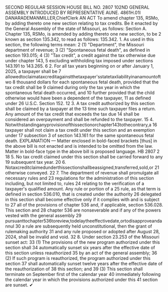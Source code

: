 SECOND REGULAR SESSION
HOUSE BILL NO. 2807
102ND GENERAL ASSEMBLY
INTRODUCED BY REPRESENTATIVE AUNE.
4861H.01I DANARADEMANMILLER,ChiefClerk
AN ACT
To amend chapter 135, RSMo, by adding thereto one new section relating to tax credits.
Be it enacted by the General Assembly of the state of Missouri, as follows:
Section A. Chapter 135, RSMo, is amended by adding thereto one new section, to be
2 known as section 135.342, to read as follows:
135.342. 1. As used in this section, the following terms mean:
2 (1) "Department", the Missouri department of revenue;
3 (2) "Spontaneous fetal death", as defined in section 193.015;
4 (3) "Tax credit", a credit against the tax otherwise due under chapter 143,
5 excluding withholding tax imposed under sections 143.191 to 143.265.
6 2. For all tax years beginning on or after January 1, 2025, a taxpayer shall be
7 allowedtoclaimataxcreditagainstthetaxpayer'sstatetaxliabilityinanamountoftwo
8 thousand dollars for each spontaneous fetal death, provided that the tax credit shall be
9 claimed during only the tax year in which the spontaneous fetal death occurred, and
10 further provided that the child otherwise would have been a dependent of the taxpayer,
11 as defined under 26 U.S.C. Section 152.
12 3. A tax credit authorized by this section shall be claimed by a taxpayer at the
13 time such taxpayer files a return. Any amount of the tax credit that exceeds the tax due
14 shall be considered an overpayment and shall be refunded to the taxpayer.
15 4. Notwithstandinganyprovisionofthissectionorchapter143tothecontrary,a
16 taxpayer shall not claim a tax credit under this section and an exemption under
17 subsection 3 of section 143.161 for the same spontaneous fetal death.
EXPLANATION — Matter enclosed in bold-faced brackets [thus] in the above bill is not enacted and is
intended to be omitted from the law. Matter in bold-face type in the above bill is proposed language.
HB 2807 2
18 5. No tax credit claimed under this section shall be carried forward to any
19 subsequent tax year.
20 6. Notaxcreditclaimedunderthissectionshallbeassigned,transferred,sold,or
21 otherwise conveyed.
22 7. The department of revenue shall promulgate all necessary rules and
23 regulations for the administration of this section including, but not limited to, rules
24 relating to the verification of a taxpayer's qualified amount. Any rule or portion of a
25 rule, as that term is defined in section 536.010, that is created under the authority
26 delegated in this section shall become effective only if it complies with and is subject to
27 all of the provisions of chapter 536 and, if applicable, section 536.028. This section and
28 chapter 536 are nonseverable and if any of the powers vested with the general assembly
29 pursuanttochapter536toreview,todelaytheeffectivedate,ortodisapproveandannul
30 a rule are subsequently held unconstitutional, then the grant of rulemaking authority
31 and any rule proposed or adopted after August 28, 2024, shall be invalid and void.
32 8. Under section 23.253 of the Missouri sunset act:
33 (1) The provisions of the new program authorized under this section shall
34 automatically sunset six years after the effective date of this section unless reauthorized
35 by an act of the general assembly;
36 (2) If such program is reauthorized, the program authorized under this section
37 shall automatically sunset twelve years after the effective date of the reauthorization of
38 this section; and
39 (3) This section shall terminate on September first of the calendar year
40 immediately following the calendar year in which the provisions authorized under this
41 section are sunset.
✔